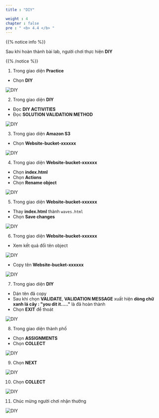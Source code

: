 ```yaml
---
title : "DIY"

weight : 4
chapter : false
pre : " <b> 4.4 </b> "
---
```


{{% notice info %}}

Sau khi hoàn thành bài lab, người chơi thực hiện **DIY**

{{% /notice %}}

1. Trong giao diện **Practice**

- Chọn **DIY**

![DIY](/images/4-staticwebhosting/4.4-diy/1-diy.png?width=90pc)

2. Trong giao diện **DIY**

- Đọc **DIY ACTIVITIES**
- Đọc **SOLUTION VALIDATION METHOD**

![DIY](/images/4-staticwebhosting/4.4-diy/2-diy.png?width=90pc)

3. Trong giao diện **Amazon S3**

- Chọn **Website-bucket-xxxxxx**

![DIY](/images/4-staticwebhosting/4.4-diy/3-diy.png?width=90pc)

4. Trong giao diện **Website-bucket-xxxxxx**

- Chọn **index.html**
- Chọn **Actions**
- Chọn **Rename object**

![DIY](/images/4-staticwebhosting/4.4-diy/5-diy.png?width=90pc)

5. Trong giao diện **Website-bucket-xxxxxx**

- Thay **index.html** thành ```waves.html```
- Chọn **Save changes**

![DIY](/images/4-staticwebhosting/4.4-diy/6-diy.png?width=90pc)

6. Trong giao diện **Website-bucket-xxxxxx**

- Xem kết quả đổi tên object

![DIY](/images/4-staticwebhosting/4.4-diy/7-diy.png?width=90pc)

- Copy tên **Website-bucket-xxxxxx**

![DIY](/images/4-staticwebhosting/4.4-diy/8-diy.png?width=90pc)

7. Trong giao diện **DIY**

- Dán tên đã copy 
- Sau khi chọn **VALIDATE**, **VALIDATION MESSAGE** xuất hiện **dòng chữ xanh lá cây : "you dit it....."** là đã hoàn thành 
- Chọn **EXIT** để thoát


![DIY](/images/4-staticwebhosting/4.4-diy/9-diy.png?width=90pc)

8. Trong giao diện thành phố

- Chọn **ASSIGNMENTS**
- Chọn **COLLECT**

![DIY](/images/4-staticwebhosting/4.4-diy/10-diy.png?width=90pc)

9. Chọn **NEXT**


![DIY](/images/4-staticwebhosting/4.4-diy/11-diy.png?width=90pc)

10. Chọn **COLLECT**

![DIY](/images/4-staticwebhosting/4.4-diy/12-diy.png?width=90pc)

11. Chúc mừng người chơi nhận thưởng

![DIY](/images/4-staticwebhosting/4.4-diy/13-diy.png?width=90pc)
